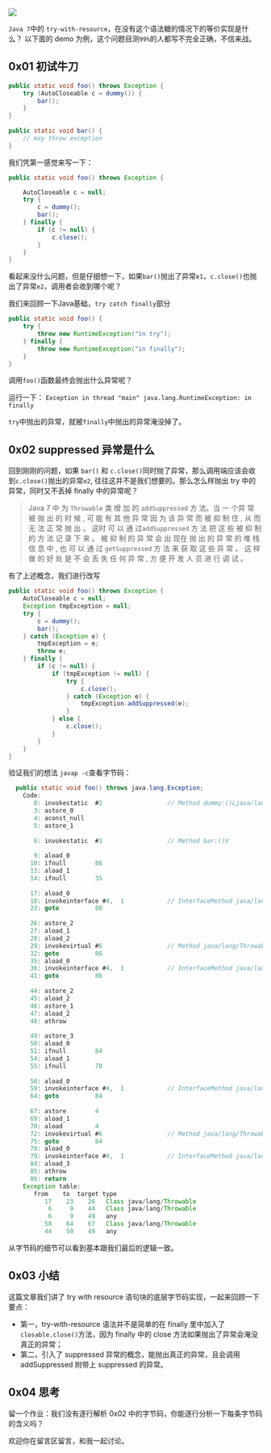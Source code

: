 ![](https://user-gold-cdn.xitu.io/2019/1/17/1685b8bd54177c71?w=959&h=259&f=jpeg&s=56118)

`Java 7`中的 `try-with-resource`，在没有这个语法糖的情况下的等价实现是什么？
以下面的 demo 为例，这个问题目测`99%`的人都写不完全正确，不信来战。

0x01 初试牛刀
---

```java
public static void foo() throws Exception {
    try (AutoCloseable c = dummy()) {
        bar();
    }
}
    
public static void bar() {
    // may throw exception
}
```

我们凭第一感觉来写一下：

```java
public static void foo() throws Exception {

    AutoCloseable c = null;
    try {
        c = dummy();
        bar();
    } finally {
        if (c != null) {
            c.close();
        }
    }
}
```

看起来没什么问题，但是仔细想一下，如果`bar()`抛出了异常`e1`，`c.close()`也抛出了异常`e2`，调用者会收到哪个呢？

我们来回顾一下Java基础，`try catch finally`部分

```java
public static void foo() {
    try {
        throw new RuntimeException("in try");
    } finally {
        throw new RuntimeException("in finally");
    }
}
```

调用`foo()`函数最终会抛出什么异常呢？

运行一下：
`Exception in thread "main" java.lang.RuntimeException: in finally`

`try`中抛出的异常，就被`finally`中抛出的异常淹没掉了。

## 0x02 suppressed 异常是什么
回到刚刚的问题，如果 `bar()` 和 `c.close()`同时抛了异常，那么调用端应该会收到`c.close()`抛出的异常`e2`, 往往这并不是我们想要的。那么怎么样抛出 try 中的异常，同时又不丢掉 finally 中的异常呢？

> Java 7 中 为 `Throwable` 类 增 加 的 `addSuppressed` 方 法。当 一 个异 常 被 抛 出 的 时 候 , 可 能 有 其 他 异 常 因 为 该 异 常 而 被 抑 制 住 , 从 而 无 法 正 常 抛 出 。 这时 可 以 通 过`addSuppressed` 方 法 把 这 些 被 抑 制 的 方 法 记 录 下 来 。 被 抑 制 的 异 常 会 出 现在 抛 出 的 异 常 的 堆 栈 信 息 中 , 也 可 以 通 过 `getSuppressed` 方 法 来 获 取 这 些 异 常 。 这 样做 的 好 处 是 不 会 丢 失 任 何 异 常 , 方 便 开 发 人 员 进 行 调 试 。

有了上述概念，我们进行改写

```java
public static void foo() throws Exception {
    AutoCloseable c = null;
    Exception tmpException = null;
    try {
        c = dummy();
        bar();
    } catch (Exception e) {
        tmpException = e;
        throw e;
    } finally {
        if (c != null) {
            if (tmpException != null) {
                try {
                    c.close();
                } catch (Exception e) {
                    tmpException.addSuppressed(e);
                }
            } else {
                c.close();
            }
        }
    }
}
```
验证我们的想法 `javap -c`查看字节码：

```java
  public static void foo() throws java.lang.Exception;
    Code:
       0: invokestatic  #2                  // Method dummy:()Ljava/lang/AutoCloseable;
       3: astore_0
       4: aconst_null
       5: astore_1
       
       6: invokestatic  #3                  // Method bar:()V
       
       9: aload_0
      10: ifnull        86
      13: aload_1
      14: ifnull        35
      
      17: aload_0
      18: invokeinterface #4,  1            // InterfaceMethod java/lang/AutoCloseable.close:()V
      23: goto          86
      
      26: astore_2
      27: aload_1
      28: aload_2
      29: invokevirtual #6                  // Method java/lang/Throwable.addSuppressed:(Ljava/lang/Throwable;)V
      32: goto          86
      35: aload_0
      36: invokeinterface #4,  1            // InterfaceMethod java/lang/AutoCloseable.close:()V
      41: goto          86
      
      44: astore_2
      45: aload_2
      46: astore_1
      47: aload_2
      48: athrow
      
      49: astore_3
      50: aload_0
      51: ifnull        84
      54: aload_1
      55: ifnull        78
      
      58: aload_0
      59: invokeinterface #4,  1            // InterfaceMethod java/lang/AutoCloseable.close:()V
      64: goto          84
      
      67: astore        4
      69: aload_1
      70: aload         4
      72: invokevirtual #6                  // Method java/lang/Throwable.addSuppressed:(Ljava/lang/Throwable;)V
      75: goto          84
      78: aload_0
      79: invokeinterface #4,  1            // InterfaceMethod java/lang/AutoCloseable.close:()V
      84: aload_3
      85: athrow
      86: return
    Exception table:
       from    to  target type
          17    23    26   Class java/lang/Throwable
           6     9    44   Class java/lang/Throwable
           6     9    49   any
          58    64    67   Class java/lang/Throwable
          44    50    49   any
```
从字节码的细节可以看到基本跟我们最后的逻辑一致。

## 0x03 小结

这篇文章我们讲了 try with resource 语句块的底层字节码实现，一起来回顾一下要点：


- 第一，try-with-resource 语法并不是简单的在 finally 里中加入了`closable.close()`方法，因为 finally 中的 close 方法如果抛出了异常会淹没真正的异常；
- 第二，引入了 suppressed 异常的概念，能抛出真正的异常，且会调用 addSuppressed 附带上 suppressed 的异常。

## 0x04 思考

留一个作业：我们没有逐行解析 0x02 中的字节码，你能逐行分析一下每条字节码的含义吗？

欢迎你在留言区留言，和我一起讨论。
